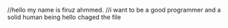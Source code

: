 //hello my name is firuz ahmmed.
//i want to be a good programmer and a solid human being
hello chaged the file
